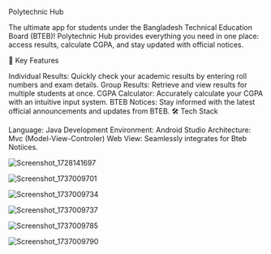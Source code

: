 Polytechnic Hub

The ultimate app for students under the Bangladesh Technical Education Board (BTEB)! Polytechnic Hub
provides everything you need in one place: access results, calculate CGPA, and stay updated with
official notices.

🎯 Key Features

Individual Results: Quickly check your academic results by entering roll numbers and exam details.
Group Results: Retrieve and view results for multiple students at once.
CGPA Calculator: Accurately calculate your CGPA with an intuitive input system.
BTEB Notices: Stay informed with the latest official announcements and updates from BTEB.
🛠️ Tech Stack

Language: Java
Development Environment: Android Studio
Architecture: Mvc (Model-View-Controler)
Web View: Seamlessly integrates for Bteb Notiices.

![Screenshot_1728141697](https://github.com/user-attachments/assets/cbd828b8-3040-48dd-baeb-e3248362e435)

![Screenshot_1737009701](https://github.com/user-attachments/assets/f2bc7517-0c55-4e5b-977c-eeabb2eb63df)

![Screenshot_1737009734](https://github.com/user-attachments/assets/fb85d94b-6a42-45b4-9484-a03e694b8cab)

![Screenshot_1737009737](https://github.com/user-attachments/assets/3db098f4-ef33-4708-bc94-93ce2784cae8)

![Screenshot_1737009785](https://github.com/user-attachments/assets/7d997a2e-1e3a-4912-ae00-4970b34ad1bd)

![Screenshot_1737009790](https://github.com/user-attachments/assets/999e0e09-dd3d-493f-abf3-e6d4817342ad)




